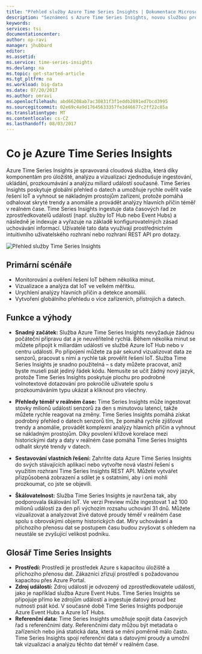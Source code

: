 ```yaml
---
title: "Přehled služby Azure Time Series Insights | Dokumentace Microsoftu"
description: "Seznámení s Azure Time Series Insights, novou službou pro analýzu dat časových řad a řešení IoT"
keywords: 
services: tsi
documentationcenter: 
author: op-ravi
manager: jhubbard
editor: 
ms.assetid: 
ms.service: time-series-insights
ms.devlang: na
ms.topic: get-started-article
ms.tgt_pltfrm: na
ms.workload: big-data
ms.date: 07/20/2017
ms.author: omravi
ms.openlocfilehash: abd66208ab7ac30831f3f1eddb2891ed7bcd3995
ms.sourcegitcommit: 02e69c4a9d17645633357fe3d46677c2ff22c85a
ms.translationtype: MT
ms.contentlocale: cs-CZ
ms.lasthandoff: 08/03/2017
---
```

# <a name="what-is-azure-time-series-insights"></a>Co je Azure Time Series Insights

Azure Time Series Insights je spravovaná cloudová služba, která díky komponentám pro úložiště, analýzu a vizualizaci zjednodušuje ingestování, ukládání, prozkoumávání a analýzu miliard událostí současně. Time Series Insights poskytuje globální přehled o datech a umožňuje rychle ověřit vaše řešení IoT a vyhnout se nákladným prostojům zařízení, protože pomáhá odhalovat skryté trendy a anomálie a provádět analýzy hlavních příčin téměř v reálném čase. Time Series Insights ingestuje data časových řad ze zprostředkovatelů událostí (např. služby IoT Hub nebo Event Hubs) a následně je indexuje a vyřazuje na základě konfigurovatelných zásad uchovávání informací. Uživatelé tato data využívají prostřednictvím intuitivního uživatelského rozhraní nebo rozhraní REST API pro dotazy.

![Přehled služby Time Series Insights](media/overview/time-series-insights-overview-flow.png)

## <a name="primary-scenarios"></a>Primární scénáře

* Monitorování a ověření řešení IoT během několika minut.
* Vizualizace a analýza dat IoT ve velkém měřítku.
* Urychlení analýzy hlavních příčin a detekce anomálií.
* Vytvoření globálního přehledu o více zařízeních, přístrojích a datech.

## <a name="capabilities-and-benefits"></a>Funkce a výhody

* **Snadný začátek:** Služba Azure Time Series Insights nevyžaduje žádnou počáteční přípravu dat a je neuvěřitelně rychlá. Během několika minut se můžete připojit k miliardám událostí ve službě Azure IoT Hub nebo v centru událostí. Po připojení můžete za pár sekund vizualizovat data ze senzorů, pracovat s nimi a rychle tak prověřit řešení IoT. Služba Time Series Insights je snadno použitelná – s daty můžete pracovat, aniž byste museli psát jediný řádek kódu.  Nemusíte se učit žádný nový jazyk, protože Time Series Insights poskytuje plochu pro podrobné volnotextové dotazování pro pokročilé uživatele spolu s prozkoumáváním typu ukázat a kliknout pro všechny.

* **Přehledy téměř v reálném čase:** Time Series Insights může ingestovat stovky milionů událostí senzorů za den s minutovou latencí, takže můžete rychle reagovat na změny. Time Series Insights pomáhá získat podrobný přehled o datech senzorů tím, že pomáhá rychle zjišťovat trendy a anomálie, provádět komplexní analýzy hlavních příčin a vyhnout se nákladným prostojům. Díky povolení křížové korelace mezi historickými daty a daty v reálném čase pomáhá Time Series Insights odhalit skryté trendy v datech.

* **Sestavování vlastních řešení:** Zahrňte data Azure Time Series Insights do svých stávajících aplikací nebo vytvořte nová vlastní řešení s využitím rozhraní Time Series Insights REST API. Můžete vytvářet přizpůsobená zobrazení a sdílet je s ostatními, aby i oni mohli prozkoumat, co jste se objevili.

* **Škálovatelnost:** Služba Time Series Insights je navržena tak, aby podporovala škálování IoT. Ve verzi Preview může ingestovat 1 až 100 milionů událostí za den při výchozím rozsahu uchování 31 dnů. Můžete vizualizovat a analyzovat živé datové proudy téměř v reálném čase spolu s obrovskými objemy historických dat. Míry uchovávání a příchozího přenosu dat se postupem času budou zvyšovat s ohledem na neustále se zvyšující velikost podniku.

## <a name="time-series-insights-glossary"></a>Glosář Time Series Insights

* **Prostředí:** Prostředí je prostředek Azure s kapacitou úložiště a příchozího přenosu dat.  Zákazníci zřizují prostředí s požadovanou kapacitou přes Azure Portal.
* **Zdroj událostí:** Zdroj událostí je odvozený od zprostředkovatele událostí, jako je například služba Azure Event Hubs.  Time Series Insights se připojuje přímo ke zdrojům událostí a ingestuje datový proud bez nutnosti psát kód. V současné době Time Series Insights podporuje Azure Event Hubs a Azure IoT Hubs.
* **Referenční data:** Time Series Insights umožňuje spojit data časových řad s referenčními daty.  Referenčními daty můžou být metadata o zařízeních nebo jiná statická data, která se mění poměrně málo často. Time Series Insights spojí referenční data s datovými proudy a umožní tak vizualizaci a analýzu těchto dat téměř v reálném čase.

